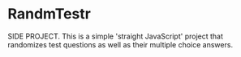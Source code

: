 # RandmTestr
SIDE PROJECT.  This is a simple 'straight JavaScript' project that randomizes test questions as well as their multiple choice answers.
